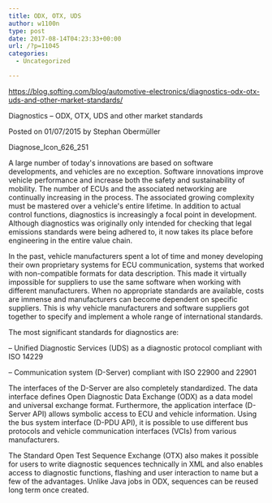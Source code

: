 ```yaml
---
title: ODX, OTX, UDS
author: w1100n
type: post
date: 2017-08-14T04:23:33+00:00
url: /?p=11045
categories:
  - Uncategorized

---
```

<https://blog.softing.com/blog/automotive-electronics/diagnostics-odx-otx-uds-and-other-market-standards/>

Diagnostics – ODX, OTX, UDS and other market standards
  
Posted on 01/07/2015 by Stephan Obermüller
  
Diagnose_Icon_626_251
  
A large number of today's innovations are based on software developments, and vehicles are no exception. Software innovations improve vehicle performance and increase both the safety and sustainability of mobility. The number of ECUs and the associated networking are continually increasing in the process. The associated growing complexity must be mastered over a vehicle's entire lifetime. In addition to actual control functions, diagnostics is increasingly a focal point in development. Although diagnostics was originally only intended for checking that legal emissions standards were being adhered to, it now takes its place before engineering in the entire value chain.

In the past, vehicle manufacturers spent a lot of time and money developing their own proprietary systems for ECU communication, systems that worked with non-compatible formats for data description. This made it virtually impossible for suppliers to use the same software when working with different manufacturers. When no appropriate standards are available, costs are immense and manufacturers can become dependent on specific suppliers. This is why vehicle manufacturers and software suppliers got together to specify and implement a whole range of international standards.

The most significant standards for diagnostics are:
  
– Unified Diagnostic Services (UDS) as a diagnostic protocol compliant with ISO 14229
  
– Communication system (D-Server) compliant with ISO 22900 and 22901

The interfaces of the D-Server are also completely standardized. The data interface defines Open Diagnostic Data Exchange (ODX) as a data model and universal exchange format. Furthermore, the application interface (D-Server API) allows symbolic access to ECU and vehicle information. Using the bus system interface (D-PDU API), it is possible to use different bus protocols and vehicle communication interfaces (VCIs) from various manufacturers.

The Standard Open Test Sequence Exchange (OTX) also makes it possible for users to write diagnostic sequences technically in XML and also enables access to diagnostic functions, flashing and user interaction to name but a few of the advantages. Unlike Java jobs in ODX, sequences can be reused long term once created.